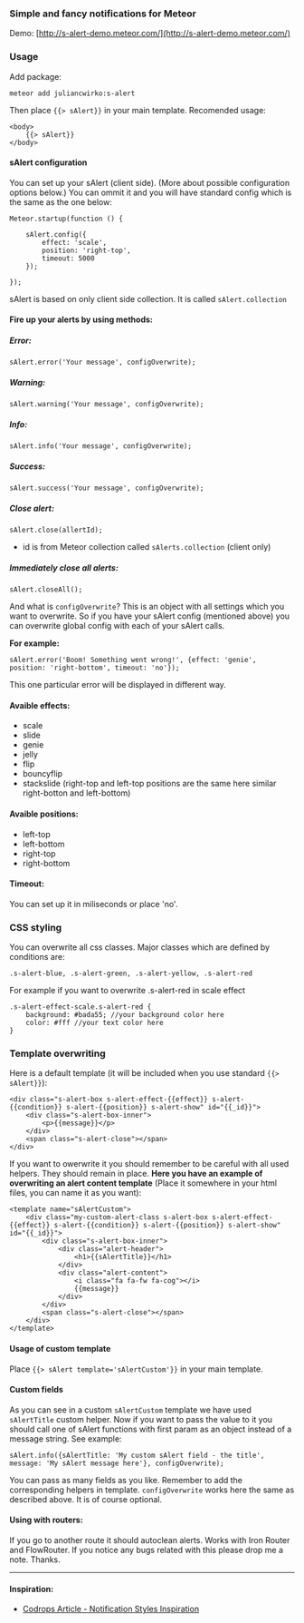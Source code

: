 ### Simple and fancy notifications for Meteor

Demo: [http://s-alert-demo.meteor.com/](http://s-alert-demo.meteor.com/)

### Usage

Add package:

    meteor add juliancwirko:s-alert

Then place ````{{> sAlert}}```` in your main template. Recomended usage:

    <body>
        {{> sAlert}}
    </body>

#### sAlert configuration

You can set up your sAlert (client side). (More about possible configuration options below.) You can ommit it and you will have standard config which is the same as the one below:

    Meteor.startup(function () {

        sAlert.config({
            effect: 'scale',
            position: 'right-top',
            timeout: 5000
        });

    });

sAlert is based on only client side collection. It is called ````sAlert.collection````

#### Fire up your alerts by using methods:

##### Error:

    sAlert.error('Your message', configOverwrite);

##### Warning:

    sAlert.warning('Your message', configOverwrite);

##### Info:

    sAlert.info('Your message', configOverwrite);

##### Success:

    sAlert.success('Your message', configOverwrite);

##### Close alert:

    sAlert.close(allertId);
- id is from Meteor collection called ````sAlerts.collection```` (client only)

##### Immediately close all alerts:

    sAlert.closeAll();


And what is ````configOverwrite````?
This is an object with all settings which you want to overwrite. So if you have your sAlert config (mentioned above) you can overwrite global config with each of your sAlert calls.

**For example:**

    sAlert.error('Boom! Something went wrong!', {effect: 'genie', position: 'right-bottom', timeout: 'no'});

This one particular error will be displayed in different way.

#### Avaible effects:

- scale
- slide
- genie
- jelly
- flip
- bouncyflip
- stackslide (right-top and left-top positions are the same here similar right-botton and left-bottom)

#### Avaible positions:

- left-top
- left-bottom
- right-top
- right-bottom

#### Timeout:

You can set up it in miliseconds or place 'no'.

### CSS styling

You can overwrite all css classes. Major classes which are defined by conditions are:

````.s-alert-blue, .s-alert-green, .s-alert-yellow, .s-alert-red````

For example if you want to overwrite .s-alert-red in scale effect

    .s-alert-effect-scale.s-alert-red {
        background: #bada55; //your background color here
        color: #fff //your text color here
    }


### Template overwriting

Here is a default template (it will be included when you use standard ````{{> sAlert}}````):

    <div class="s-alert-box s-alert-effect-{{effect}} s-alert-{{condition}} s-alert-{{position}} s-alert-show" id="{{_id}}">
        <div class="s-alert-box-inner">
            <p>{{message}}</p>
        </div>
        <span class="s-alert-close"></span>
    </div>

If you want to owerwrite it you should remember to be careful with all used helpers. They should remain in place.
**Here you have an example of overwriting an alert content template** (Place it somewhere in your html files, you can name it as you want):

    <template name="sAlertCustom">
        <div class="my-custom-alert-class s-alert-box s-alert-effect-{{effect}} s-alert-{{condition}} s-alert-{{position}} s-alert-show" id="{{_id}}">
            <div class="s-alert-box-inner">
                <div class="alert-header">
                    <h1>{{sAlertTitle}}</h1>
                </div>
                <div class="alert-content">
                    <i class="fa fa-fw fa-cog"></i>
                    {{message}}
                </div>
            </div>
            <span class="s-alert-close"></span>
        </div>
    </template>

#### Usage of custom template

Place ````{{> sAlert template='sAlertCustom'}}```` in your main template.

#### Custom fields

As you can see in a custom `sAlertCustom` template we have used `sAlertTitle` custom helper. Now if you want to pass the value to it you should call one of sAlert functions with first param as an object instead of a message string. See example:

```
sAlert.info({sAlertTitle: 'My custom sAlert field - the title', message: 'My sAlert message here'}, configOverwrite);
```
You can pass as many fields as you like. Remember to add the corresponding helpers in template. `configOverwrite` works here the same as described above. It is of course optional.

#### Using with routers:

If you go to another route it should autoclean alerts. Works with Iron Router and FlowRouter.
If you notice any bugs related with this please drop me a note. Thanks.

- - -

#### Inspiration:

- [Codrops Article - Notification Styles Inspiration](http://tympanus.net/codrops/2014/07/23/notification-styles-inspiration/)
